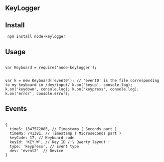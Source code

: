 <h2> <b> KeyLogger </b> </h2>

<h2> <b> Install </b> </h2>

<code> npm install node-keylogger </code>

<h2> <b> Usage </b> </h2>

<code> 
var Keyboard = require('node-keylogger');

var k = new Keyboard('event0'); // 'event0' is the file corresponding to my keyboard in /dev/input/
k.on('keyup', console.log);
k.on('keydown', console.log);
k.on('keypress', console.log);
k.on('error', console.error);
</code>

<h2> <b> Events </b> </h2>

<code>
{ 
  timeS: 1347572085, // Timestamp ( Seconds part )
  timeMS: 741381, // Timestamp ( Microseconds part )
  keyCode: 17, // Keyboard code
  keyId: 'KEY_W', // Key ID /!\ Qwerty layout !
  type: 'keypress', // Event type
  dev: 'event2'  // Device
}
</code>
